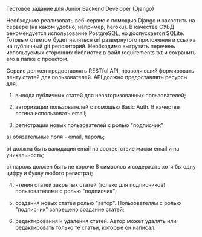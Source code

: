 Тестовое задание для Junior Backend Developer (Django)

Необходимо реализовать веб-сервис с помощью Django и захостить на сервере (на каком удобно, например, heroku). В качестве СУБД рекомендуется использование PostgreSQL, но доспускается SQLite. Готовым ответом будет являться url развернутого приложения и ссылка на публичный git репозиторий. Необходимо выгрузить перечень используемых сторонних библиотек в файл requirements.txt и сохранить его в папке с проектом.

Сервис должен предоставлять RESTful API, позволяющий формировать ленту статей для пользователей. API должно предоставлять ресурсы для:

1. вывода публичных статей для неавторизованных пользователей;

2. авторизации пользователей с помощью Basic Auth. В качестве логина использовать email;

3. регистрации новых пользователей с ролью "подписчик"

a) обязательные поля - email, пароль;

b) должна быть валидация email на соответствие маски email и на уникальность;

c) пароль должен быть не короче 8 символов и содержать хотя бы одну цифру и букву любого регистра);

4. чтения статей закрытых статей (только для подписчиков) пользователями с ролью "подписчик";

5. создания новых статей ролью "автор". Пользователям с ролью "подписчик" запрещено создание статей;

6. редактирования и удаления статей. Автор может удалять или редактировать только те статьи, которые он написал.